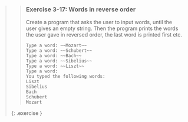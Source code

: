 >> ### Exercise 3-17: Words in reverse order
>> 
>> Create a program that asks the user to input words, until the user gives an empty string. Then the program prints the words the user gave in reversed order, the last word is printed first etc.
>> 
>>```output
>> Type a word: ~~Mozart~~
>> Type a word: ~~Schubert~~
>> Type a word: ~~Bach~~
>> Type a word: ~~Sibelius~~
>> Type a word: ~~Liszt~~
>> Type a word:
>> You typed the following words:
>> Liszt
>> Sibelius
>> Bach
>> Schubert
>> Mozart
>>```
>>
>{: .exercise }
